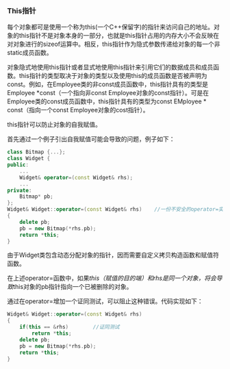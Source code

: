 ### This指针

每个对象都可是使用一个称为this(一个C++保留字)的指针来访问自己的地址。对象的this指针不是对象本身的一部分，也就是this指针占用的内存大小不会反映在对对象进行的sizeof运算中。相反，this指针作为隐式参数传递给对象的每一个非static成员函数。

对象隐式地使用this指针或者显式地使用this指针来引用它们的数据成员和成员函数。this指针的类型取决于对象的类型以及使用this的成员函数是否被声明为const。例如，在Employee类的非const成员函数中，this指针具有的类型是Employee *const（一个指向非const Employee对象的const指针）。可是在Employee类的const成员函数中，this指针具有的类型为const EMployee * const（指向一个const Employee对象的cost指针）。



this指针可以防止对象的自我赋值。

首先通过一个例子引出自我赋值可能会导致的问题，例子如下：

```c++
class Bitmap {...};
class Widget {
public:
    ...
    Widget& operator=(const Widget& rhs);
    ...
private:
    Bitmap* pb;
};
Widget& Widget::operator=(const Widget& rhs)    //一份不安全的operator=实现版本
{
    delete pb;
    pb = new Bitmap(*rhs.pb);
    return *this;
}
```

由于Widget类包含动态分配对象的指针，因而需要自定义拷贝构造函数和赋值符函数。

在上述operator=函数中，如果*this（赋值的目的端）和rhs是同一个对象，将会导致*this对象的pb指针指向一个已被删除的对象。

通过在operator=增加一个证同测试，可以阻止这种错误。代码实现如下：

```c++
Widget& Widget::operator=(const Widget& rhs)    
{
    if(this == &rhs)        //证同测试
        return *this;    
    delete pb;
    pb = new Bitmap(*rhs.pb);
    return *this;
}
```

